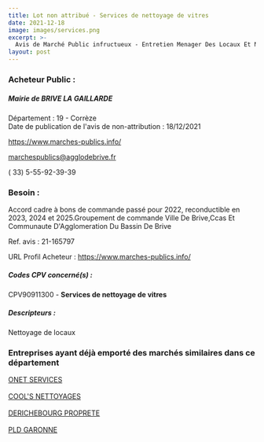 ```yaml
---
title: Lot non attribué - Services de nettoyage de vitres
date: 2021-12-18
image: images/services.png
excerpt: >-
  Avis de Marché Public infructueux - Entretien Menager Des Locaux Et Nettoyage Des Vitres Des Equipements De La Ville De Brive,Ccas Et De La Communaute D'Agglomeration Du Bassin De Brive - Annees 2022 -2023-2024-
layout: post
---
```


### Acheteur Public :
##### Mairie de BRIVE LA GAILLARDE
Département : 19 - Corrèze<br/>
Date de publication de l'avis de non-attribution : 18/12/2021


https://www.marches-publics.info/

marchespublics@agglodebrive.fr

( 33) 5-55-92-39-39
### Besoin :

Accord cadre à bons de commande passé pour 2022, reconductible en 2023, 2024 et 2025.Groupement de commande Ville De Brive,Ccas Et Communaute D'Agglomeration Du Bassin De Brive

Ref. avis : 21-165797

URL Profil Acheteur : https://www.marches-publics.info/

##### Codes CPV concerné(s) :
CPV90911300 - **Services de nettoyage de vitres** <br/>

##### Descripteurs :
Nettoyage de locaux <br/>

### Entreprises ayant déjà emporté des marchés similaires dans ce département
<a href="/entreprise-543/siren-067800425">ONET SERVICES</a><br/><br/>
<a href="/entreprise-553/siren-388241184">COOL'S NETTOYAGES</a><br/><br/>
<a href="/entreprise-573/siren-702021114">DERICHEBOURG PROPRETE</a><br/><br/>
<a href="/entreprise-576/siren-799236575">PLD GARONNE</a><br/><br/>
